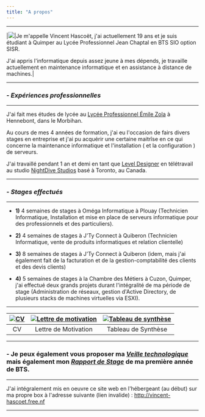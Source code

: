 ```yaml
---
title: "A propos"
---
```

***
|<img src="https://vhascoet-pro.github.io/portfolio-bts.github.io/pics/photo.jpg">|Je m'appelle Vincent Hascoët, j'ai actuellement 19 ans et je suis étudiant à
Quimper au Lycée Professionnel Jean Chaptal en BTS SIO option SISR.

J'ai appris l'informatique depuis assez jeune à mes dépends, je travaille actuellement en maintenance informatique et en assistance à distance de machines.|

***
### - _Expériences professionnelles_
***
J'ai fait mes études de lycée au [Lycée Professionnel Émile Zola](https://www.lpzola56.com/)
à Hennebont, dans le Morbihan.

Au cours de mes 4 années de formation, j'ai eu l'occasion de fairs divers stages
en entreprise et j'ai pu acquérir une certaine maitrîse en ce qui concerne la 
maintenance informatique et l'installation ( et la configuration ) de serveurs.

J'ai travaillé pendant 1 an et demi en tant que [Level Designer](https://vhascoet-pro.github.io/portfolio-bts.github.io/level_designer) en télétravail au studio [NightDive Studios](https://vhascoet-pro.github.io/portfolio-bts.github.io/nightdive/) basé à Toronto, au Canada.
***
### - _Stages effectués_
***
- **1)** 4 semaines de stages à Oméga Informatique à Plouay (Technicien Informatique,
Installation et mise en place de serveurs informatique pour des professionnels
et des particuliers).

- **2)** 4 semaines de stages à J'Ty Connect à Quiberon (Technicien Informatique, 
vente de produits informatiques et relation clientelle)

- **3)** 8 semaines de stages à J'Ty Connect à Quiberon (idem, mais j'ai également
fait de la facturation et de la gestion-comptabilité des clients et des devis 
clients)

- **4)** 5 semaines de stages à la Chambre des Métiers à Cuzon, Quimper, j'ai
effectué deux grands projets durant l'intégralité de ma période de stage
(Administration de réseaux, gestion d'Active Directory, de plusieurs stacks de machines
virtuelles via ESXI).
***

|[![CV](https://vhascoet-pro.github.io/portfolio-bts.github.io/pics/pdf.png)](https://vhascoet-pro.github.io/portfolio-bts.github.io/docs/CV_Vincent_Hascoet.pdf)|[![Lettre de motivation](https://vhascoet-pro.github.io/portfolio-bts.github.io/pics/pdf.png)](https://vhascoet-pro.github.io/portfolio-bts.github.io/docs/Lettre_de_Motivation_Vincent_Hascoet.pdf)|[![Tableau de synthèse](https://vhascoet-pro.github.io/portfolio-bts.github.io/pics/pdf.png)](https://vhascoet-pro.github.io/portfolio-bts.github.io/docs/BTS_SIO_-_Tableau_de_synthese_-_Hascoet_Vincent.pdf)|
|:---:|:---:|:---:|
|CV|Lettre de Motivation|Tableau de Synthèse|
***
### - Je peux également vous proposer ma _[Veille technologique](https://vhascoet-pro.github.io/portfolio-bts.github.io/veille/veille)_ mais également mon _[Rapport de Stage](https://vhasoet-pro.github.io/portfolio-bts.github.io/RDS/Rapport)_ de ma première année de BTS.
***
J'ai intégralement mis en oeuvre ce site web en l'hébergeant (au début) sur ma propre box à l'adresse suivante (lien invalide) : <http://vincent-hascoet.free.nf>
***